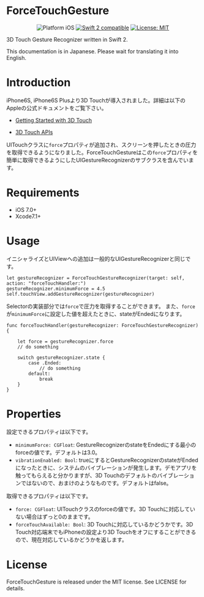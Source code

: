 # ForceTouchGesture

<p align="center">
<img src="https://img.shields.io/badge/platform-iOS-blue.svg?style=flat" alt="Platform iOS" />
<a href="https://developer.apple.com/swift"><img src="https://img.shields.io/badge/swift2-compatible-4BC51D.svg?style=flat" alt="Swift 2 compatible" /></a>
<a href="https://raw.githubusercontent.com/xmartlabs/Eureka/master/LICENSE"><img src="http://img.shields.io/badge/license-MIT-blue.svg?style=flat" alt="License: MIT" /></a>
</p>

3D Touch Gesture Recognizer written in Swift 2.

This documentation is in Japanese. Please wait for translating it into English.


# Introduction

iPhone6S, iPhone6S Plusより3D Touchが導入されました。詳細は以下のAppleの公式ドキュメントをご覧下さい。

- [Getting Started with 3D Touch](https://developer.apple.com/library/prerelease/ios/documentation/UserExperience/Conceptual/Adopting3DTouchOniPhone/index.html#//apple_ref/doc/uid/TP40016543-CH1-SW1)

- [3D Touch APIs](https://developer.apple.com/library/prerelease/ios/documentation/UserExperience/Conceptual/Adopting3DTouchOniPhone/3DTouchAPIs.html#//apple_ref/doc/uid/TP40016543-CH4-SW1)

UITouchクラスに`force`プロパティが追加され、スクリーンを押したときの圧力を取得できるようになりました。ForceTouchGestureはこの`force`プロパティを簡単に取得できるようにしたUIGestureRecognizerのサブクラスを含んでいます。

# Requirements
- iOS 7.0+
- Xcode7.1+

# Usage

イニシャライズとUIViewへの追加は一般的なUIGestureRecognizerと同じです。

```swift:
let gestureRecognizer = ForceTouchGestureRecognizer(target: self, action: "forceTouchHandler:")
gestureRecognizer.minimumForce = 4.5
self.touchView.addGestureRecognizer(gestureRecognizer)
```

Selectorの実装部分では`force`で圧力を取得することができます。
また、`force`が`minimumForce`に設定した値を超えたときに、stateがEndedになります。

```swift:
func forceTouchHandler(gestureRecognizer: ForceTouchGestureRecognizer) {
	
	let force = gestureRecognizer.force
	// do something
	
	switch gestureRecognizer.state {
		case .Ended:
			// do something
		default:
			break
	}
}
```

# Properties
設定できるプロパティは以下です。

- `minimumForce: CGFloat`: GestureRecognizerのstateをEndedにする最小のforceの値です。デフォルトは3.0。
- `vibrationEnabled: Bool`: trueにするとGestureRecognizerのstateがEndedになったときに、システムのバイブレーションが発生します。デモアプリを触ってもらえると分かりますが、3D Touchのデフォルトのバイブレーションではないので、おまけのようなものです。デフォルトはfalse。

取得できるプロパティは以下です。

- `force: CGFloat`: UITouchクラスのforceの値です。3D Touchに対応していない場合はずっと0のままです。
- `forceTouchAvailable: Bool`: 3D Touchに対応しているかどうかです。3D Touch対応端末でもiPhoneの設定より3D Touchをオフにすることができるので、現在対応しているかどうかを返します。

# License
ForceTouchGesture is released under the MIT license. See LICENSE for details.
